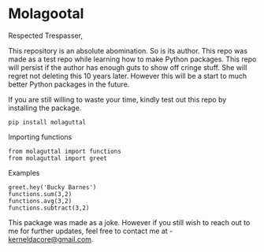 # Molagootal

Respected Trespasser,

This repository is an absolute abomination. So is its author. This repo was made as a test repo while learning how to make Python packages. This repo will persist if the author has enough guts to show off cringe stuff. She will regret not deleting this 10 years later. However this will be a start to much better Python packages in the future.

If you are still willing to waste your time, kindly test out this repo by installing the package.

```
pip install molaguttal

```

Importing functions
```
from molaguttal import functions
from molaguttal import greet
```

Examples
```
greet.hey('Bucky Barnes')
functions.sum(3,2)
functions.avg(3,2)
functions.subtract(3,2)
```
This package was made as a joke. 
However if you still wish to reach out to me for further updates, feel free to contact me at - kerneldacore@gmail.com.


